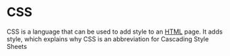 # CSS

CSS is a language that can be used to add style to an [HTML](/wiki/HTML) page.
It adds style, which explains why CSS is an abbreviation for Cascading Style Sheets